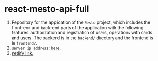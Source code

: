 # react-mesto-api-full
1. Repository for the application of the `Mesto` project, which includes the front-end and back-end parts of the application with the following features: authorization and registration of users, operations with cards and users. The backend is in the `backend/` directory and the frontend is in `frontend/`.
2. `server ip address`: <code>[here](https://antoshkow-mesto-api-9c6cfd238e59.herokuapp.com/)</code>.
3. [netlify link.](https://antoshkow.mesto.nomoredomains.club/ "netlify link.")
